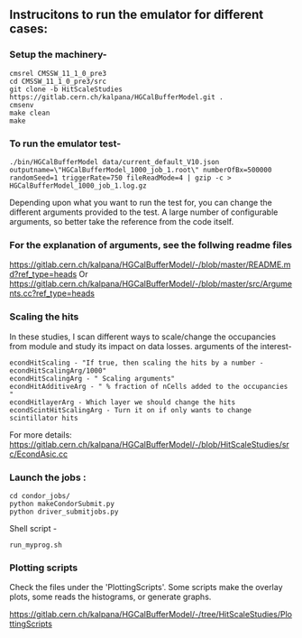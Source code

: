 ## Instrucitons to run the emulator for different cases:

### Setup the machinery-
```
cmsrel CMSSW_11_1_0_pre3
cd CMSSW_11_1_0_pre3/src
git clone -b HitScaleStudies https://gitlab.cern.ch/kalpana/HGCalBufferModel.git .
cmsenv
make clean
make
```
### To run the emulator test-
```
./bin/HGCalBufferModel data/current_default_V10.json outputname=\"HGCalBufferModel_1000_job_1.root\" numberOfBx=500000 randomSeed=1 triggerRate=750 fileReadMode=4 | gzip -c > HGCalBufferModel_1000_job_1.log.gz
```

Depending upon what you want to run the test for, you can change the different arguments provided to the test. A large number of configurable arguments, so better take the reference from the code itself.

### For the explanation of arguments, see the follwing readme files

https://gitlab.cern.ch/kalpana/HGCalBufferModel/-/blob/master/README.md?ref_type=heads
Or
https://gitlab.cern.ch/kalpana/HGCalBufferModel/-/blob/master/src/Arguments.cc?ref_type=heads

### Scaling the hits

In these studies, I scan different ways to scale/change the occupancies from module and study its impact on data losses. arguments of the interest-
```
econdHitScaling - "If true, then scaling the hits by a number - econdHitScalingArg/1000"
econdHitScalingArg - " Scaling arguments"
econdHitAdditiveArg - " % fraction of nCells added to the occupancies "
econdHitlayerArg - Which layer we should change the hits
econdScintHitScalingArg - Turn it on if only wants to change scintillator hits
```
For more details: https://gitlab.cern.ch/kalpana/HGCalBufferModel/-/blob/HitScaleStudies/src/EcondAsic.cc

### Launch the jobs :
```
cd condor_jobs/
python makeCondorSubmit.py
python driver_submitjobs.py

```
Shell script -
```
run_myprog.sh
```

### Plotting scripts
Check the files under the 'PlottingScripts'. Some scripts make the overlay plots, some reads the histograms, or generate graphs.

https://gitlab.cern.ch/kalpana/HGCalBufferModel/-/tree/HitScaleStudies/PlottingScripts
